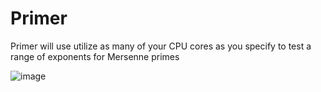 # Primer
Primer will use utilize as many of your CPU cores as you specify to test a range of exponents for Mersenne primes

![image](https://github.com/Echostorm44/Primer/assets/107306362/0f303a0a-5b4c-486d-a59d-0eb0e9103e4f)
